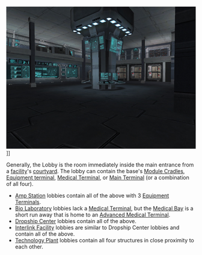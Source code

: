 ![](../images/InterlinkMainLobby.jpg "fig:InterlinkMainLobby.jpg")\]\]

Generally, the Lobby is the room immediately inside the main entrance
from a [facility](Facility.md)'s
[courtyard](Courtyard.md). The lobby can contain the base's
[Module Cradles](../items/Module_Cradle.md), [Equipment
terminal](../items/Equipment_Terminal.md), [Medical
Terminal](../items/Medical_Terminal.md), or [Main
Terminal](../items/Main_Terminal.md) (or a combination of all four).

- [Amp Station](Amp_Station.md) lobbies contain all of the
  above with 3 [Equipment Terminals](../items/Equipment_Terminal.md).
- [Bio Laboratory](Bio_Laboratory.md) lobbies lack a [Medical
  Terminal](../items/Medical_Terminal.md), but the [Medical
  Bay](Medical_Bay.md) is a short run away that is home to an
  [Advanced Medical Terminal](../items/Advanced_Medical_Terminal.md).
- [Dropship Center](Dropship_Center.md) lobbies contain all of
  the above.
- [Interlink Facility](../terminology/Interlink.md) lobbies are
  similar to Dropship Center lobbies and contain all of the above.
- [Technology Plant](Technology_Plant.md) lobbies contain all
  four structures in close proximity to each other.

<!--[category:Locations](category:Locations.md)-->
